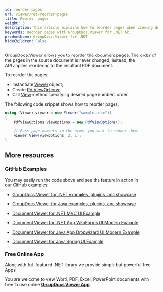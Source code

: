```yaml
---
id: reorder-pages
url: viewer/net/reorder-pages
title: Reorder pages
weight: 3
description: This article explains how to reorder pages when viewing documents with GroupDocs.Viewer within your .NET applications.
keywords: Reorder pages with GroupDocs.Viewer for .NET API
productName: GroupDocs.Viewer for .NET
hideChildren: False
---
```

GroupDocs.Viewer allows you to reorder the document pages. The order of the pages in the source document is never changed, instead, the API applies reordering to the resultant PDF document.

To reorder the pages:

*   Instantiate [Viewer](https://apireference.groupdocs.com/net/viewer/groupdocs.viewer/viewer) object;
*   Create [PdfViewOptions](https://apireference.groupdocs.com/net/viewer/groupdocs.viewer.options/pdfviewoptions);
*   Call [View](https://apireference.groupdocs.com/net/viewer/groupdocs.viewer/viewer/methods/view) method specifying desired page numbers order.

The following code snippet shows how to reorder pages. 

```csharp
using (Viewer viewer = new Viewer("sample.docx"))            
{     
	PdfViewOptions viewOptions = new PdfViewOptions();
 
    // Pass page numbers in the order you want to render them                                       
    viewer.View(viewOptions, 2, 1);
}
```

## More resources

### GitHub Examples

You may easily run the code above and see the feature in action in our GitHub examples:

*   [GroupDocs.Viewer for .NET examples, plugins, and showcase](https://github.com/groupdocs-viewer/GroupDocs.Viewer-for-.NET)
    
*   [GroupDocs.Viewer for Java examples, plugins, and showcase](https://github.com/groupdocs-viewer/GroupDocs.Viewer-for-Java)
    
*   [Document Viewer for .NET MVC UI Example](https://github.com/groupdocs-viewer/GroupDocs.Viewer-for-.NET-MVC) 
    
*   [Document Viewer for .NET App WebForms UI Modern Example](https://github.com/groupdocs-viewer/GroupDocs.Viewer-for-.NET-WebForms)
    
*   [Document Viewer for Java App Dropwizard UI Modern Example](https://github.com/groupdocs-viewer/GroupDocs.Viewer-for-Java-Dropwizard)
    
*   [Document Viewer for Java Spring UI Example](https://github.com/groupdocs-viewer/GroupDocs.Viewer-for-Java-Spring)
    

### Free Online App

Along with full-featured .NET library we provide simple but powerful free Apps.

You are welcome to view Word, PDF, Excel, PowerPoint documents with free to use online **[GroupDocs Viewer App](https://products.groupdocs.app/viewer)**.
